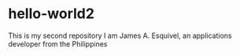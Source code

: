 # hello-world2
This is my second repository
I am James A. Esquivel, an applications developer from the Philippines
